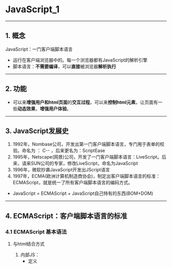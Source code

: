 # JavaScript_1

---

## 1. 概念

JavaScript：一门客户端脚本语言

* 运行在客户端浏览器中的。每一个浏览器都有JavaScript的解析引擎
* 脚本语言：**不需要编译**，可以**直接**被浏览器**解析执行**



---

## 2. 功能

* 可以来**增强用户和html页面**的**交互过程**，可以来**控制html元素**，让页面有一些**动态效果**，**增强用户体验**。



---

## 3. JavaScript发展史

1. 1992年，Nombase公司，开发出第一门客户端脚本语言，专门用于表单的校验。命名为 ： C--	，后来更名为：ScriptEase
2. 1995年，Netscape(网景)公司，开发了一门客户端脚本语言：LiveScript。后来，请来SUN公司的专家，修改LiveScript，命名为JavaScript
3. 1996年，微软抄袭JavaScript开发出JScript语言
4. 1997年，ECMA(欧洲计算机制造商协会)，制定出客户端脚本语言的标准：ECMAScript，就是统一了所有客户端脚本语言的编码方式。

* JavaScript = ECMAScript + JavaScript自己特有的东西(BOM+DOM)



---

## 4. ECMAScript：客户端脚本语言的标准

### 4.1 ECMAScript 基本语法

1. 与html结合方式

   1. 内部JS：
      * 定义<script>，标签体内容就是js代码
   2. 外部JS：
      * 定义<script>，通过src属性引入外部的js文件

   * ==注意==：
     1. `<script>`可以定义在html页面的任何地方。但是定义的位置会影响执行顺序。
     2. `<script>`可以定义多个。

2. 注释

   1. 单行注释：//注释内容
   2. 多行注释：/*注释内容*/

3. 数据类型：

   1. 原始数据类型(基本数据类型)：
      1. number：数字。 整数/小数/NaN(not a number 一个不是数字的数字类型)
      2. string：字符串。 字符串  "abc" "a" 'abc'
      3. boolean: true和false
      4. null：一个对象为空的占位符
      5. undefined：未定义。如果一个变量**未初始化值**，则会被**默认赋值为undefined**
   2. 引用数据类型：对象

4. 变量

   * 变量：一段存储数据的内存空间
   * **Java**语言是**强类型**语言，而**JavaScript**是**弱类型**语言。
     
     * 强类型：在开辟变量存储空间时，定义了空间将来存储的数据的数据类型。只能存储固定类型的数据
     * 弱类型：在开辟变量存储空间时，不定义空间将来的存储数据类型，可以存放任意类型的数据。
   * 语法：
     * ~~~javascript 
       var 变量名 = 初始化值;
   * typeof运算符：获取变量的类型。
     * ==注==：null运算后得到的是object

5. 运算符

   1. 一元运算符：只有一个运算数的运算符

      ++，-- ， +(正号)  

      * ++ --: 自增(自减)
        * ++(--) 在前，先自增(自减)，再运算
        * ++(--) 在后，先运算，再自增(自减)
      * +(-)：正负号
      * ==注意==：在JS中，如果运算数不是运算符所要求的类型，那么js引擎会**自动的**将运算数进行**类型转换**
      * 其他类型转number：
        * string转number：按照字面值转换。如果字面值不是数字，则转为**NaN**（不是数字的数字）
        * boolean转number：true转为1，false转为0

   2. 算术运算符

      ~~~javascript
      + - * / % ...
      ~~~

   3. 赋值运算符

      = += -+ ...

   4. 比较运算符

      ~~~javascript
      > < >= <= == ===(全等于)
      ~~~

      * 比较方式
        1. 类型相同：直接比较
           * 字符串：**按照字典顺**序比较。**按位**逐一比较，直到得出大小为止。
        2. 类型不同：先进行类型转换，再比较
           * ===：全等于。在比较之前，先判断类型，如果类型不一样，则直接返回false

   5. 逻辑运算符

      && || !

      * 其他类型转boolean：
        1. number：0或NaN为假，其他为真
        2. string：**除了空字符串("")**，其他都是true
        3. null&undefined:都是false
        4. 对象：所有对象都为true
        
      * 逻辑运算符的应用

        ~~~javascript
        obj = "123";
        if(obj != null && obj.length > 0){	// 防止空指针异常
            alert(123);
        }
        // js中可以这样定义，简化书写。
        if(obj){ // 防止空指针异常，也可以同时判断字符串长度是否为0
            alert(111);
        }
        ~~~

   6. 三元运算符

      ? : 表达式

      var a = 3;

      var b = 4;

      var c = a > b ? 1:0;

      * 语法：
        * 表达式? 值1:值2;
        * 判断表达式的值，如果是true则取值1，如果是false则取值2；

6. 流程控制语句：

   1. if...else...

   2. switch:

      * 在**java**中，**switch**语句可以接受的数据类型： **byte int shor char,枚举**(1.5) ,**String**(1.7)

        * switch(变量): {

          ​	case 值1:

          ​	case 值2:

          ​	...

          }

      * 在**JavaScript**中,switch语句可以接受**任意原始数据类型**

   3. while

   4. do...while

   5. for

7. JS特殊语法：

   1. 语句以;结尾，如果一行只有一条语句则 ;可以省略 (不建议)
   2. 变量的定义使用var关键字，也可以不使用
      * 用： 定义的变量是局部变量
      * 不用：定义的变量是全局变量(不建议)

8. 练习：99乘法表

~~~html
<!DOCTYPE html>
<html lang="en">
<head>
    <meta charset="UTF-8">
    <title>99乘法表</title>
    <style>
        td {
            border: 1px solid;
        }

    </style>

    <script>

        document.write("<table  align='center'>");
        
        // 1.完成基本的for循环嵌套，展示乘法表
        for (var i = 1; i <= 9 ; i++) {
            document.write("<tr>");
            for (var j = 1; j <=i ; j++) {
                //输出一行元素
                document.write("<td>");

                document.write(i + " * " + j + " = " + (i*j) + "&nbsp;&nbsp;&nbsp;");

                document.write("</td>");
            }
            /*//输出换行
            document.write("<br>");*/

            document.write("</tr>");
        }

        // 2.完成表格嵌套
        document.write("</table>");

    </script>
</head>
<body>

</body>
</html>
~~~



### 4.2 ECMAScript 基本对象

1. **Function**：函数(方法)对象

   1. 创建：

      1. ~~~javascript
         var fun = new Function(形式参数列表,方法体);  // 忘掉吧
         ~~~

      2. ~~~javascript
         function 方法名称(形式参数列表) {
             方法体
         }
         ~~~

      3. ~~~javascript
         var 方法名 = function(形式参数列表) {
             方法体
         }
         ~~~

   2. 方法：

   3. 属性：

      1. length:代表形参的个数

   4. 特点：

      1. 方法定义是，形参的类型不用写,返回值类型也不写。
      2. 方法是一个对象，如果定义名称相同的方法，会覆盖
      3.  在JS中，方法的调用只与方法的名称有关，和参数列表无关
      4. 在方法声明中有一个隐藏的内置对象（数组），arguments,封装所有的实际参数

   5. 调用

      * 方法名称(实际参数列表);

2. **Array**:数组对象

   1. 创建：
      1. var arr = new Array(元素列表);
      2. var arr = new Array(默认长度);
      3. var arr = [元素列表];
   2. 方法
      1. **join(参数)**: 将数组中的元素按照参数指定的**分隔符**拼接为字符串
      2. **push()**: **向数组末尾**添加一个或更多**元素**，并返回新的长度。
   3. 属性
      1. length:数组的长度
   4. 特点：
      1. JS中，数组元素的类型可变的。
      2. JS中，数组长度可变的。

3. **Boolean**

4. **Date**：日期对象

   1. 创建：

      ~~~javascript
      var date = new Date();
      ~~~

   2. 方法：

      1. **toLocaleString()**：返回当前date对象对应的时间本地字符串格式
      2. **getTime()**：获取毫秒值。返回当前如期对象描述的时间到1970年1月1日零点的毫秒值差

5. **Math**：数学对象

   1. 创建：

      * 特点：Math对象不用创建，直接使用。  Math.方法名();

   2. 方法：

      1. **random()**:返回 [0 ~ 1) 的**随机数**。 含0不含1
      2. **ceil(x)**：对数进行**上舍入**【向上取整】。
      3. **floor(x)**：对数进行**下舍入**【向下取整】。
      4. **round(x)**：把数**四舍五入为**最接近的**整数**。

   3. 属性：

      **Math.PI**

6. **Number**

7. **String**

8. **RegExp**：正则表达式对象【用于校验输入的信息内容、格式是否符合规范】

   1. 正则表达式：定义字符串的组成规则。

      1. 单个字符:[]

         如： [a] [ab] [a-zA-Z0-9_]

         * 特殊符号代表特殊含义的单个字符:
           * \d:单个数字字符 [0-9]
           * \w:单个单词字符[a-zA-Z0-9_]

      2. 量词符号：

         ?：表示出现0次或1次

         *：表示出现0次或多次

         +：出现1次或多次

         {m,n}:表示 m<= 数量 <= n

         * m如果缺省： {,n}:最多n次
         * n如果缺省：{m,} 最少m次

      3. 开始结束符号

         * ^:开始
         * $:结束

   2. 正则对象：

      1. 创建

         ~~~javascript
         var reg = new RegExp("正则表达式");
         var reg = /正则表达式/;
         ~~~

      2. 方法

         1. **test(参数)**:验证指定的字符串是否符合正则定义的规范	

9. **Global**

   1. 特点：**全局对象**，这个Global中封装的方法不需要对象就可以**直接调用**。  **方法名()**;
   2. 方法：
      1. encodeURI():url编码
      2. decodeURI():url解码
      3. encodeURIComponent():url编码,编码的字符更多
      4. decodeURIComponent():url解码
      5.  parseInt():将字符串转为数字
         * 逐一判断每一个字符是否是数字，直到不是数字为止，将前边数字部分转为number
           			    isNaN():判断一个值是否是NaN
         * NaN六亲不认，连自己都不认。NaN参与的==比较全部问false
      6. **eval()**: 将 JavaScript 字符串，并把它作为脚本代码来执行。
   3. URL编码
      * 传智播客 =  %E4%BC%A0%E6%99%BA%E6%92%AD%E5%AE%A2



---

## 5. BOM 对象



---

## 6. DOM 对象

